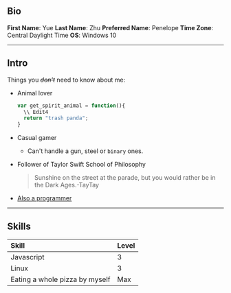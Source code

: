 Bio
---

**First Name**: Yue
**Last Name**: Zhu
**Preferred Name**: Penelope
**Time Zone**: Central Daylight Time
**OS**: Windows 10

------------------------

Intro
-----

Things you ~~*don't*~~ need to know about me:

* Animal lover

    ```javascript
    var get_spirit_animal = function(){
      \\ Edit4
      return "trash panda";
    }
    ```
    
* Casual gamer
  * Can't handle a gun, steel or `binary` ones.
* Follower of Taylor Swift School of Philosophy
  >Sunshine on the street at the parade, but you would rather be in the Dark Ages.-TayTay
* [Also a programmer](https://www.linkedin.com/in/yue-zhu-18a1b8133/)

--------------------------

Skills
------

|Skill|Level|
|:---|:---|
| Javascript                     |  3   |
| Linux                          |  3   |
| Eating a whole pizza by myself | Max  |
